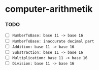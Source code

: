# computer-arithmetik

### TODO

- [ ] `NumberToBase: base 11 -> base 16`
- [ ] `NumberToBase: inaccurate decimal part`
- [ ] `Addition: base 11 -> base 16`
- [ ] `Substraction: base 11 -> base 16`
- [ ] `Multiplication: base 11 -> base 16`
- [ ] `Division: base 11 -> base 16`
